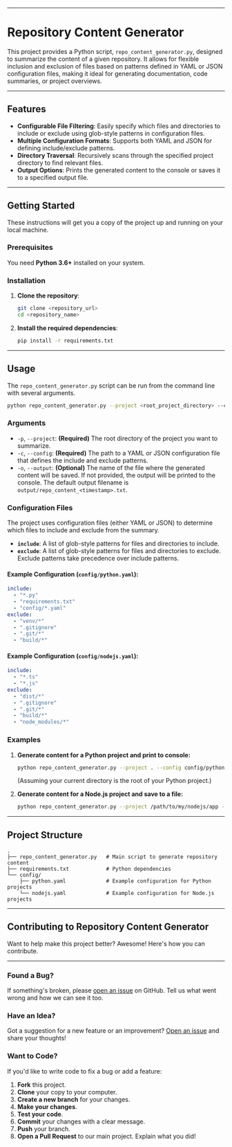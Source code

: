 -----

# Repository Content Generator

This project provides a Python script, `repo_content_generator.py`, designed to summarize the content of a given repository. It allows for flexible inclusion and exclusion of files based on patterns defined in YAML or JSON configuration files, making it ideal for generating documentation, code summaries, or project overviews.

-----

## Features

  * **Configurable File Filtering**: Easily specify which files and directories to include or exclude using glob-style patterns in configuration files.
  * **Multiple Configuration Formats**: Supports both YAML and JSON for defining include/exclude patterns.
  * **Directory Traversal**: Recursively scans through the specified project directory to find relevant files.
  * **Output Options**: Prints the generated content to the console or saves it to a specified output file.

-----

## Getting Started

These instructions will get you a copy of the project up and running on your local machine.

### Prerequisites

You need **Python 3.6+** installed on your system.

### Installation

1.  **Clone the repository**:
    ```bash
    git clone <repository_url>
    cd <repository_name>
    ```
2.  **Install the required dependencies**:
    ```bash
    pip install -r requirements.txt
    ```

-----

## Usage

The `repo_content_generator.py` script can be run from the command line with several arguments.

```bash
python repo_content_generator.py --project <root_project_directory> --config <config_file> [--output <output_file>]
```

### Arguments

  * `-p`, `--project`: **(Required)** The root directory of the project you want to summarize.
  * `-c`, `--config`: **(Required)** The path to a YAML or JSON configuration file that defines the include and exclude patterns.
  * `-o`, `--output`: **(Optional)** The name of the file where the generated content will be saved. If not provided, the output will be printed to the console. The default output filename is `output/repo_content_<timestamp>.txt`.

### Configuration Files

The project uses configuration files (either YAML or JSON) to determine which files to include and exclude from the summary.

  * **`include`**: A list of glob-style patterns for files and directories to include.
  * **`exclude`**: A list of glob-style patterns for files and directories to exclude. Exclude patterns take precedence over include patterns.

#### Example Configuration (`config/python.yaml`):

```yaml
include:
  - "*.py"
  - "requirements.txt"
  - "config/*.yaml"
exclude:
  - "venv/*"
  - ".gitignore"
  - ".git/*"
  - "build/*"
```

#### Example Configuration (`config/nodejs.yaml`):

```yaml
include:
  - "*.ts"
  - "*.js"
exclude:
  - "dist/*"
  - ".gitignore"
  - ".git/*"
  - "build/*"
  - "node_modules/*"
```

### Examples

1.  **Generate content for a Python project and print to console:**

    ```bash
    python repo_content_generator.py --project . --config config/python.yaml
    ```

    (Assuming your current directory is the root of your Python project.)

2.  **Generate content for a Node.js project and save to a file:**

    ```bash
    python repo_content_generator.py --project /path/to/my/nodejs/app --config config/nodejs.yaml --output my_nodejs_summary.txt
    ```

-----

## Project Structure

```
.
├── repo_content_generator.py   # Main script to generate repository content
├── requirements.txt            # Python dependencies
└── config/
    ├── python.yaml             # Example configuration for Python projects
    └── nodejs.yaml             # Example configuration for Node.js projects
```

-----

## Contributing to Repository Content Generator

Want to help make this project better? Awesome\! Here's how you can contribute.

-----

### Found a Bug?

If something's broken, please [open an issue](https://github.com/bahirul/repo-content/issues) on GitHub. Tell us what went wrong and how we can see it too.

### Have an Idea?

Got a suggestion for a new feature or an improvement? [Open an issue](https://github.com/bahirul/repo-content/issues) and share your thoughts\!

### Want to Code?

If you'd like to write code to fix a bug or add a feature:

1.  **Fork** this project.
2.  **Clone** your copy to your computer.
3.  **Create a new branch** for your changes.
4.  **Make your changes**.
5.  **Test your code**.
6.  **Commit** your changes with a clear message.
7.  **Push** your branch.
8.  **Open a Pull Request** to our main project. Explain what you did\!